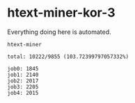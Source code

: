 # htext-miner-kor-3

Everything doing here is automated.

```
htext-miner

total: 10222/9855 (103.72399797057332%)

job0: 1845
job1: 2140
job2: 2017
job3: 2205
job4: 2015
```